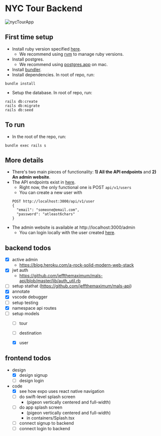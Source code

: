 # NYC Tour Backend

![nycTourApp](https://nyc-tour-app.s3.us-east-2.amazonaws.com/pigeon.gif)

## First time setup
- Install ruby version specified [here](https://github.com/jeffthemaximum/nyc_tour_backend/blob/master/.ruby-version).
  - We recommend using [rvm](https://rvm.io/) to manage ruby versions.
- Install postgres.
  - We recommend using [postgres.app](https://postgresapp.com/) on mac.
- Install [bundler](https://bundler.io/).
- Install dependencies. In root of repo, run:
```
bundle install
```
- Setup the database. In root of repo, run:
```
rails db:create
rails db:migrate
rails db:seed
```

## To run
- In the root of the repo, run:
```
bundle exec rails s
```

## More details
- There's two main pieces of functionality: **1) All the API endpoints** and **2) An admin website**.
- The API endpoints exist in [here](https://github.com/jeffthemaximum/nyc_tour_backend/tree/master/app/controllers/api/v1).
  - Right now, the only functional one is POST `api/v1/users`
  - You can create a new user with
  ```
  POST http://localhost:3000/api/v1/user
  {
    "email": "someone@email.com",
    "password": "atleast6chars"
  }
  ```
- The admin website is available at http://localhost:3000/admin
  - You can login locally with the user created [here](https://github.com/jeffthemaximum/nyc_tour_backend/blob/master/db/seeds.rb).

## backend todos
- [X] active admin
  - https://blog.heroku.com/a-rock-solid-modern-web-stack
- [X] jwt auth
  - https://github.com/jeffthemaximum/mals-api/blob/master/lib/auth_util.rb
- [ ] setup stathat (https://github.com/jeffthemaximum/mals-api)
- [X] annotate
- [X] vscode debugger
- [ ] setup testing
- [X] namespace api routes
- [ ] setup models
  - [ ] tour
  - [ ] destination
  - [X] user


## frontend todos
- design
  - [X] design signup
  - [ ] design login
- code
  - [X] see how expo uses react native navigation
  - [ ] do swift-level splash screen
    - (pigeon vertically centered and full-width)
  - [ ] do app splash screen
    - (pigeon vertically centered and full-width)
    - in containers/Splash.tsx
  - [ ] connect signup to backend
  - [ ] connect login to backend
